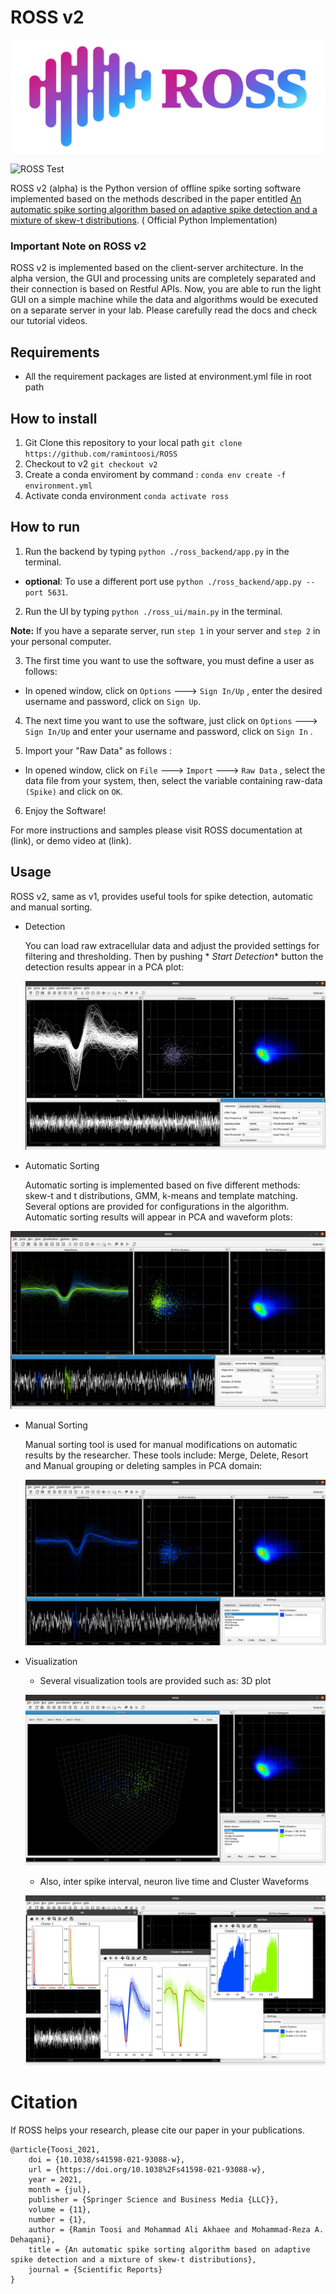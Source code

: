 # ROSS v2

![image](./images/Ross_Color.png)

![ROSS Test](https://github.com/ramintoosi/ROSS/actions/workflows/ross-test.yml/badge.svg)

ROSS v2 (alpha) is the Python version of offline spike sorting software implemented based on the methods described in
the
paper
entitled [An automatic spike sorting algorithm based on adaptive spike detection and a mixture of skew-t distributions](https://www.nature.com/articles/s41598-021-93088-w). (
Official Python Implementation)

### Important Note on ROSS v2

ROSS v2 is implemented based on the client-server architecture. In the alpha version, the GUI and processing units are
completely separated and their connection is based on Restful APIs. Now, you are able to run the light GUI on a simple
machine while the data and algorithms would be executed on a
separate server in your lab. Please carefully read the docs and check our tutorial videos.

## Requirements

- All the requirement packages are listed at environment.yml file in root path

## How to install

1. Git Clone this repository to your local path ```git clone https://github.com/ramintoosi/ROSS```
2. Checkout to v2 ```git checkout v2```
3. Create a conda enviroment by command : ```conda env create -f environment.yml```
4. Activate conda environment ```conda activate ross```

## How to run

1. Run the backend by typing  ```python ./ross_backend/app.py``` in the terminal.
- **optional**: To use a different port use ```python ./ross_backend/app.py --port 5631```.
2. Run the UI by typing  ```python ./ross_ui/main.py``` in the terminal.

**Note:** If you have a separate server, run ```step 1``` in your server and ```step 2``` in your personal computer.

3. The first time you want to use the software, you must define a user as follows:

- In opened window, click on ```Options``` ---> ```Sign In/Up``` , enter the desired username and password, click
  on ```Sign Up```.

4. The next time you want to use the software, just click on ```Options``` ---> ```Sign In/Up``` and enter your username
   and password, click on ```Sign In``` .

5. Import your "Raw Data" as follows :

- In opened window, click on ```File``` ---> ```Import``` ---> ```Raw Data``` , select the data file from your system,
  then, select the variable containing raw-data ```(Spike)``` and click on ```OK```.

6. Enjoy the Software!

For more instructions and samples please visit ROSS documentation at (link), or demo video at (link).

## Usage

ROSS v2, same as v1, provides useful tools for spike detection, automatic and manual sorting.

- Detection

  You can load raw extracellular data and adjust the provided settings for filtering and thresholding. Then by pushing *
  *Start Detection** button the detection results appear in a PCA plot:

  ![image](./images/detection.png)


- Automatic Sorting

  Automatic sorting is implemented based on five different methods: skew-t and t distributions, GMM, k-means and
  template matching. Several options are provided for configurations in the algorithm. Automatic sorting results will
  appear in PCA and waveform plots:

![image](./images/sort.png)

- Manual Sorting

  Manual sorting tool is used for manual modifications on automatic results by the researcher. These tools include:
  Merge, Delete, Resort and Manual grouping or deleting samples in PCA domain:

  ![image](./images/sort2.png)


- Visualization

    - Several visualization tools are provided such as: 3D plot

  ![image](./images/vis1.png)

    - Also, inter spike interval, neuron live time and Cluster Waveforms

  ![image](./images/vis2.png)

# Citation

If ROSS helps your research, please cite our paper in your publications.

```
@article{Toosi_2021,
	doi = {10.1038/s41598-021-93088-w},
	url = {https://doi.org/10.1038%2Fs41598-021-93088-w},
	year = 2021,
	month = {jul},
	publisher = {Springer Science and Business Media {LLC}},
	volume = {11},
	number = {1},
	author = {Ramin Toosi and Mohammad Ali Akhaee and Mohammad-Reza A. Dehaqani},
	title = {An automatic spike sorting algorithm based on adaptive spike detection and a mixture of skew-t distributions},
	journal = {Scientific Reports}
}
```


